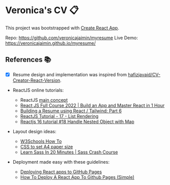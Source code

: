 # Veronica's CV 📋

This project was bootstrapped with [Create React App](https://github.com/facebook/create-react-app).

Repo: https://github.com/veronicajaimin/myresume
Live Demo: https://veronicajaimin.github.io/myresume/

## References 📚

- [x] Resume design and implementation was inspired from [hafizjavaid/CV-Creator-React-Version](https://github.com/hafizjavaid/CV-Creator-React-Version).

- ReactJS online tutorials:
  - ReactJS [main concept](https://reactjs.org/docs/getting-started.html)
  - [React JS Full Course 2022 | Build an App and Master React in 1 Hour](https://www.youtube.com/watch?v=b9eMGE7QtTk&t=3192s)
  - [Building a Resume using React / Tailwind: Part 6](https://www.youtube.com/watch?v=6Xp-tM6-XBM&t=1916s)
  - [ReactJS Tutorial - 17 - List Rendering](https://www.youtube.com/watch?v=5s8Ol9uw-yM&t=442s)
  - [Reactjs 16 tutorial #18 Handle Nested Object with Map](https://www.youtube.com/watch?v=AiTS9YMd6Is)

- Layout design ideas:
  - [W3Schools How To](https://www.w3schools.com/howto/)
  - [CSS to set A4 paper size](https://stackoverflow.com/questions/16649943/css-to-set-a4-paper-size)
  - [Learn Sass In 20 Minutes | Sass Crash Course](https://www.youtube.com/watch?v=Zz6eOVaaelI&t=200s)

- Deployment made easy with these guidelines:
  - [Deploying React apps to GitHub Pages](https://blog.logrocket.com/deploying-react-apps-github-pages/#:~:text=The%20simplicity%20of%20deploying%20a,own%20custom%20domain%20or%20subdomain)
  - [How To Deploy A React App To Github Pages (Simple)](https://www.youtube.com/watch?v=Q9n2mLqXFpU)




